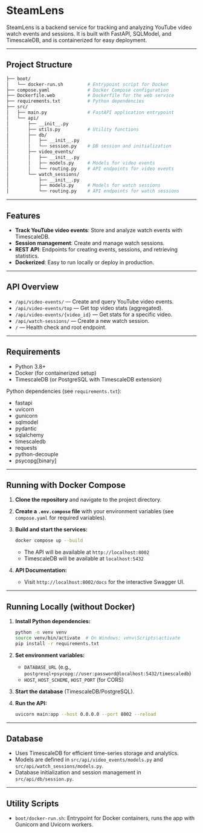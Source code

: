 # SteamLens

SteamLens is a backend service for tracking and analyzing YouTube video watch events and sessions. It is built with FastAPI, SQLModel, and TimescaleDB, and is containerized for easy deployment.

---

## Project Structure

```bash
├── boot/
│   └── docker-run.sh         # Entrypoint script for Docker
├── compose.yaml              # Docker Compose configuration
├── Dockerfile.web            # Dockerfile for the web service
├── requirements.txt          # Python dependencies
├── src/
│   ├── main.py               # FastAPI application entrypoint
│   └── api/
│       ├── __init__.py
│       ├── utils.py          # Utility functions
│       ├── db/
│       │   ├── __init__.py
│       │   └── session.py    # DB session and initialization
│       ├── video_events/
│       │   ├── __init__.py
│       │   ├── models.py     # Models for video events
│       │   └── routing.py    # API endpoints for video events
│       └── watch_sessions/
│           ├── __init__.py
│           ├── models.py     # Models for watch sessions
│           └── routing.py    # API endpoints for watch sessions
```

---

## Features

- **Track YouTube video events**: Store and analyze watch events with TimescaleDB.
- **Session management**: Create and manage watch sessions.
- **REST API**: Endpoints for creating events, sessions, and retrieving statistics.
- **Dockerized**: Easy to run locally or deploy in production.

---

## API Overview

- `/api/video-events/` — Create and query YouTube video events.
- `/api/video-events/top` — Get top video stats (aggregated).
- `/api/video-events/{video_id}` — Get stats for a specific video.
- `/api/watch-sessions/` — Create a new watch session.
- `/` — Health check and root endpoint.

---

## Requirements

- Python 3.8+
- Docker (for containerized setup)
- TimescaleDB (or PostgreSQL with TimescaleDB extension)

Python dependencies (see `requirements.txt`):

- fastapi
- uvicorn
- gunicorn
- sqlmodel
- pydantic
- sqlalchemy
- timescaledb
- requests
- python-decouple
- psycopg[binary]

---

## Running with Docker Compose

1. **Clone the repository** and navigate to the project directory.

2. **Create a `.env.compose` file** with your environment variables (see `compose.yaml` for required variables).

3. **Build and start the services:**

   ```sh
   docker compose up --build
   ```

   - The API will be available at `http://localhost:8002`
   - TimescaleDB will be available at `localhost:5432`

4. **API Documentation:**
   - Visit `http://localhost:8002/docs` for the interactive Swagger UI.

---

## Running Locally (without Docker)

1. **Install Python dependencies:**

   ```sh
   python -m venv venv
   source venv/bin/activate  # On Windows: venv\Scripts\activate
   pip install -r requirements.txt
   ```

2. **Set environment variables:**
   - `DATABASE_URL` (e.g., `postgresql+psycopg://user:password@localhost:5432/timescaledb`)
   - `HOST`, `HOST_SCHEME`, `HOST_PORT` (for CORS)

3. **Start the database** (TimescaleDB/PostgreSQL).

4. **Run the API:**

   ```sh
   uvicorn main:app --host 0.0.0.0 --port 8002 --reload
   ```

---

## Database

- Uses TimescaleDB for efficient time-series storage and analytics.
- Models are defined in `src/api/video_events/models.py` and `src/api/watch_sessions/models.py`.
- Database initialization and session management in `src/api/db/session.py`.

---

## Utility Scripts

- `boot/docker-run.sh`: Entrypoint for Docker containers, runs the app with Gunicorn and Uvicorn workers.
